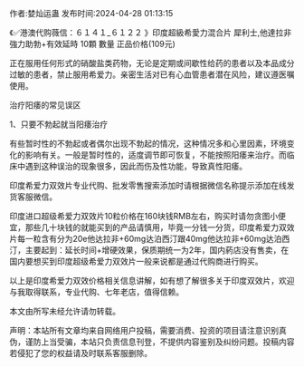 <p>作者:婪灿运蛊 发布时间:2024-04-28 01:13:15</p>
<p>《✅港澳代购薇信：６１４１_６１２２ 》印度超級希愛力混合片 犀利士,他達拉非 強力助勃+有效延時 10顆 數量 正品价格(109元) </p>
									<p>正在服用任何形式的硝酸盐类药物，无论是定期或间歇性给药的患者以及本品成分过敏的患者，禁止服用希爱力。亲密生活对已有心血管患者潜在风险，建议遵医嘱使用。</p><p>治疗阳痿的常见误区</p><p>1、只要不勃起就当阳痿治疗</p><p>有些暂时性的不勃起或者偶尔出现不勃起的情况，这种情况多和心里因素，环境变化的影响有关。一般是暂时性的，适度调节即可恢复，不能按照阳痿来治疗。而临床中遇到这种误治的现象很多，因此而伤及性功能，导致真性阳痿。</p><p>印度希爱力双效片专业代购、批发零售搜索添加时请根据微信名称提示添加在线发货客服微信。</p><p></p><p>印度进口超级希爱力双效片10粒价格在160块钱RMB左右，购买时请勿贪图小便宜，那些几十块钱的就能买到的产品请慎用，毕竟一分钱一分货，印度希爱力双效片每一粒含有分为20e他达拉非+60mg达泊西汀跟40mg他达拉非+60mg达泊西汀，主要起到：延长时间+增硬效果，保质期统一为2年，国内葯店没有售卖，在国内要想买到印度超级希爱力双效片一般来说都是通过代购商进行购买。</p><p>以上是印度希爱力双效价格相关信息讲解，如有想了解很多关于印度双效片，欢迎与我取得联系，专业代购、七年老店，值得信赖。</p><p>本文由所写未经允许请勿转载。</p>				声明：本站所有文章均来自网络用户投稿，需要消费、投资的项目请注意识别真伪，谨防上当受骗，本站只负责信息刊登，不提供内容鉴别及纠纷问题。投稿内容若侵犯了您的权益请及时联系客服删除。				
